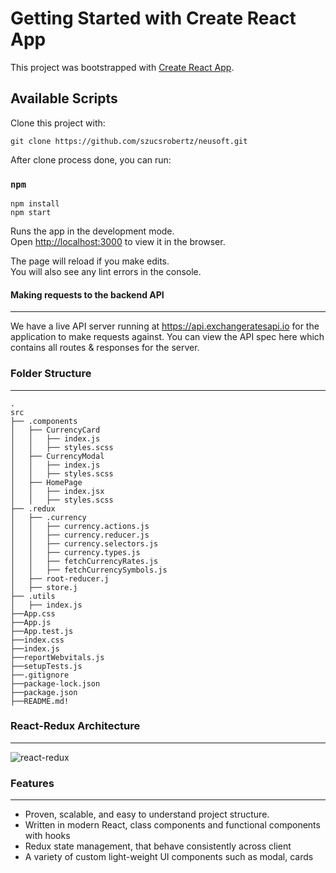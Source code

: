 # Getting Started with Create React App

This project was bootstrapped with [Create React App](https://github.com/facebook/create-react-app).

## Available Scripts

Clone this project with:

`git clone https://github.com/szucsrobertz/neusoft.git`

After clone process done, you can run:


### `npm `


`npm install`\
`npm start`

Runs the app in the development mode.\
Open [http://localhost:3000](http://localhost:3000) to view it in the browser.

The page will reload if you make edits.\
You will also see any lint errors in the console.

#### Making requests to the backend API
***

We have a live API server running at https://api.exchangeratesapi.io for the application to make requests against. You can view the API spec here which contains all routes & responses for the server.



### Folder Structure
***
```
.
src
├── .components
│   ├── CurrencyCard
│   │   ├── index.js
│   │   ├── styles.scss
│   ├── CurrencyModal
│   │   ├── index.js
│   │   ├── styles.scss
│   ├── HomePage
│   │   ├── index.jsx
│   │   ├── styles.scss
├── .redux
│   ├── .currency
│   │   ├── currency.actions.js
│   │   ├── currency.reducer.js
│   │   ├── currency.selectors.js
│   │   ├── currency.types.js
│   │   ├── fetchCurrencyRates.js
│   │   ├── fetchCurrencySymbols.js
│   ├── root-reducer.j
│   ├── store.j
├── .utils
│   ├── index.js
├──App.css
├──App.js
├──App.test.js
├──index.css
├──index.js
├──reportWebvitals.js
├──setupTests.js
├──.gitignore
├──package-lock.json
├──package.json
├──README.md!

```

### React-Redux Architecture
***
![react-redux](https://user-images.githubusercontent.com/56365068/134887637-c4dbd7b6-6f06-4af4-9b32-6d6191860035.png)

### Features
***
* Proven, scalable, and easy to understand project structure.
* Written in modern React, class components and functional components with hooks
* Redux state management, that behave consistently across client
* A variety of custom light-weight UI components such as modal, cards
